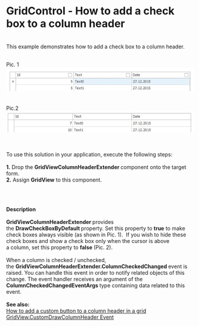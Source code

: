 # GridControl - How to add a check box to a column header


<p><br>This example demonstrates how to add a check box to a column header.</p>
<br>Pic. 1<img src="https://raw.githubusercontent.com/DevExpress-Examples/gridcontrol-how-to-add-a-check-box-to-a-column-header-t325446/15.1.8+/media/af2b4a40-acaf-11e5-80bf-00155d62480c.png"><br><br><br>Pic.2<img src="https://raw.githubusercontent.com/DevExpress-Examples/gridcontrol-how-to-add-a-check-box-to-a-column-header-t325446/15.1.8+/media/5556cf9f-acb4-11e5-80bf-00155d62480c.png"><br><br><br>
<p>To use this solution in your application, execute the following steps:<br><br><strong>1.</strong> Drop the <strong>GridViewColumnHeaderExtender </strong>component onto the target form.<br><strong>2.</strong> Assign <strong>GridView</strong> to this component.</p>
<br><br>
<p><strong>Description<br></strong><br><strong>GridViewColumnHeaderExtender </strong>provides the <strong>DrawCheckBoxByDefault </strong>property. Set this property to <strong>true</strong> to make check boxes always visible (as shown in Pic. 1).  If you wish to hide these check boxes and show a check box only when the cursor is above a column, set this property to <strong>false </strong>(Pic. 2).<br><br>When a column is checked / unchecked, the <strong>GridViewColumnHeaderExtender.ColumnCheckedChanged </strong>event is raised. You can handle this event in order to notify related objects of this change. The event handler receives an argument of the <strong>ColumnCheckedChangedEventArgs </strong>type containing data related to this event. <br><br><strong>See also:</strong><br><a href="https://www.devexpress.com/Support/Center/p/E2793">How to add a custom button to a column header in a grid</a><br><a href="https://documentation.devexpress.com/#WindowsForms/DevExpressXtraGridViewsGridGridView_CustomDrawColumnHeadertopic">GridView.CustomDrawColumnHeader Event</a></p>

<br/>


